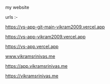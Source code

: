 my website 

urls :-

https://vs-app-git-main-vikram2009.vercel.app

https://vs-app-vikram2009.vercel.app

https://vs-app.vercel.app

www.vikramsrinivas.me

https://app.vikramsrinivas.me

https://vikramsrinivas.me
